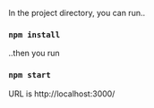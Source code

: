In the project directory, you can run..
### `npm install`

..then you run
### `npm start`

URL is http://localhost:3000/
